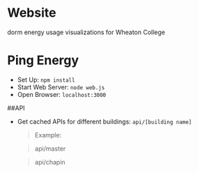 # Website
dorm energy usage visualizations for Wheaton College

# Ping Energy
- Set Up: `npm install`
- Start Web Server: `node web.js`
- Open Browser: `localhost:3000`

##API
- Get cached APIs for different buildings: `api/[building name]`

  > Example:
  
  > api/master 

  > api/chapin
